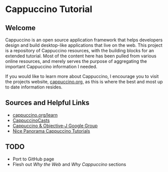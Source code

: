 Cappuccino Tutorial
===================

Welcome
-------

Cappuccino is an open source application framework that helps developers design and build desktop-like applications that live on the web. This project is a repository of Cappuccino resources, with the building blocks for an extended tutorial. Most of the content here has been pulled from various online resources, and merely serves the purpose of aggregating the important Cappuccino information I needed.

If you would like to learn more about Cappuccino, I encourage you to visit the projects website, [cappuccino.org](http://cappuccino.org/), as this is where the best and most up to date information resides.

Sources and Helpful Links
-------

*	[cappuccino.org/learn](http://cappuccino.org/learn/)
*	[CappuccinoCasts](http://cappuccinocasts.com/)
*	[Cappuccino & Objective-J Google Group](http://groups.google.com/group/objectivej)
*	[Nice Panorama Cappuccino Tutorials](http://nice-panorama.com/Programmation/cappuccino/)

TODO
----

*	Port to GitHub page
*	Flesh out *Why the Web* and *Why Cappuccino* sections